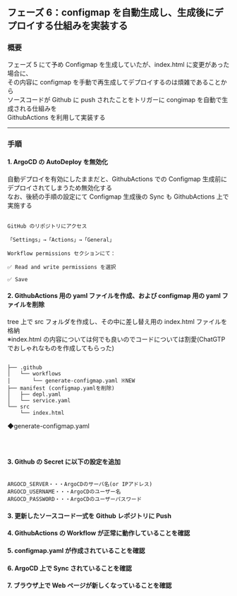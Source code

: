 ## フェーズ 6：configmap を自動生成し、生成後にデプロイする仕組みを実装する

### 概要

フェーズ 5 にて予め Configmap を生成していたが、index.html に変更があった場合に、  
その内容に configmap を手動で再生成してデプロイするのは煩雑であることから  
ソースコードが Github に push されたことをトリガーに congimap を自動で生成される仕組みを  
GithubActions を利用して実装する

---

### 手順

#### 1. ArgoCD の AutoDeploy を無効化

自動デプロイを有効にしたままだと、GithubActions での Configmap 生成前にデプロイされてしまうため無効化する  
なお、後続の手順の設定にて Configmap 生成後の Sync も GithubActions 上で実施する

<pre><code>
GitHub のリポジトリにアクセス

「Settings」→「Actions」→「General」

Workflow permissions セクションにて：

✅ Read and write permissions を選択

✅ Save
</code></pre>

#### 2. GithubActions 用の yaml ファイルを作成、および configmap 用の yaml ファイルを削除

tree 上で src フォルダを作成し、その中に差し替え用の index.html ファイルを格納  
※index.html の内容については何でも良いのでコードについては割愛(ChatGTP でおしゃれなものを作成してもらった)

<pre><code>
├── .github
│   └── workflows
│       └── generate-configmap.yaml ※NEW
├── manifest (configmap.yamlを削除)
│   ├── depl.yaml
│   └── service.yaml
└── src
    └── index.html
</code></pre>

◆generate-configmap.yaml

<pre><code>

</code></pre>

#### 3. Github の Secret に以下の設定を追加

<pre><code>
ARGOCD_SERVER・・・ArgoCDのサーバ名(or IPアドレス)
ARGOCD_USERNAME・・・ArgoCDのユーザー名
ARGOCD_PASSWORD・・・ArgoCDのユーザーパスワード
</code></pre>

#### 3. 更新したソースコード一式を Github レポジトリに Push

#### 4. GithubActions の Workflow が正常に動作していることを確認

#### 5. configmap.yaml が作成されていることを確認

#### 6. ArgoCD 上で Sync されていることを確認

#### 7. ブラウザ上で Web ページが新しくなっていることを確認
